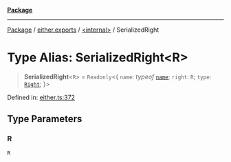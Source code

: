 [**Package**](../../../README.md)

***

[Package](../../../modules.md) / [either.exports](../../README.md) / [\<internal\>](../README.md) / SerializedRight

# Type Alias: SerializedRight\<R\>

> **SerializedRight**\<`R`\> = `Readonly`\<\{ `name`: *typeof* [`name`](../variables/name.md); `right`: `R`; `type`: [`Right`](../../enumerations/EitherType.md#right); \}\>

Defined in: [either.ts:372](https://github.com/AlexXanderGrib/monads-io/blob/88cc2f22cfbd8717d7e52da6913dd270216344b1/src/either.ts#L372)

## Type Parameters

### R

`R`
